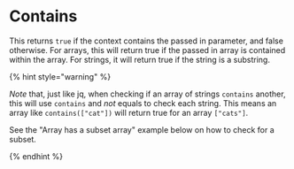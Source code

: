 # Contains

This returns `true` if the context contains the passed in parameter, and false otherwise. For arrays, this will return true if the passed in array is contained within the array. For strings, it will return true if the string is a substring.

{% hint style="warning" %}

_Note_ that, just like jq, when checking if an array of strings `contains` another, this will use `contains` and _not_ equals to check each string. This means an array like `contains(["cat"])` will return true for an array `["cats"]`.

See the "Array has a subset array" example below on how to check for a subset.

{% endhint %}
